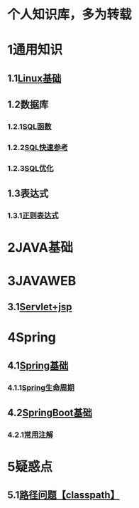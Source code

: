 # 个人知识库，多为转载
# 1通用知识
## 1.1[Linux基础](Common\Linux\Linux.md)
## 1.2数据库
### 1.2.1[SQL函数](Common\SQL\SQL函数.md)
### 1.2.2[SQL快速参考](Common\SQL快速参考.md)
### 1.2.3[SQL优化](Common\SQL\SQL优化.md)
## 1.3表达式
### 1.3.1[正则表达式](Common\表达式\正则表达式.md)
# 2JAVA基础
# 3JAVAWEB
## 3.1[Servlet+jsp](javaweb\Servelet+Jsp.md)
# 4Spring
## 4.1[Spring基础](Spring\Spring基础.md)
### 4.1.1[Spring生命周期](Spring\Spring生命周期.md)
## 4.2[SpringBoot基础](Spring\SpringBoot\SpringBoot基础.md)
### 4.2.1[常用注解](Spring\SpringBoot\常用注解.md.md)
# 5疑惑点
## 5.1[路径问题【classpath】](Question\路径问题.md)
